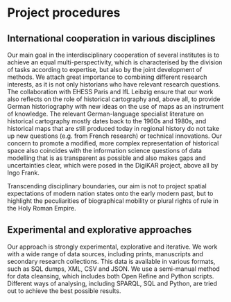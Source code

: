 # Project procedures

## International cooperation in various disciplines

Our main goal in the interdisciplinary cooperation of several institutes is to achieve an equal multi-perspectivity, 
which is characterised by the division of tasks according to expertise, but also by the joint development of methods. 
We attach great importance to combining different research interests, as it is not only historians who have relevant research questions. 
The collaboration with EHESS Paris and IfL Leibzig ensure that our work also reflects on the role of historical cartography and, above all, 
to provide German historiography with new ideas on the use of maps as an instrument of knowledge. 
The relevant German-language specialist literature on historical cartography mostly dates back to the 1960s and 1980s, 
and historical maps that are still produced today in regional history do not take up new questions (e.g. from French research) or technical innovations. 
Our concern to promote a modified, more complex representation of historical space also coincides with the information science questions of data modelling 
that is as transparent as possible and also makes gaps and uncertainties clear, which were posed in the DigiKAR project, above all by Ingo Frank. 

Transcending disciplinary boundaries, our aim is not to project spatial expectations of modern nation states onto the early modern past, but to 
highlight the peculiarities of biographical mobility or plural rights of rule in the Holy Roman Empire.

## Experimental and explorative approaches

Our approach is strongly experimental, explorative and iterative. We work with a wide range of data sources, including prints, 
manuscripts and secondary research collections. This data is available in various formats, such as SQL dumps, XML, CSV and JSON. 
We use a semi-manual method for data cleansing, which includes both Open Refine and Python scripts. Different ways of analysing, including SPARQL, 
SQL and Python, are tried out to achieve the best possible results. 
